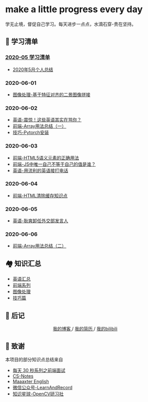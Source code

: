 # make a little progress every day
学无止境，督促自己学习。每天进步一点点，水滴石穿-贵在坚持。

## 🎨 学习清单
### [2020-05 学习清单](./2020-05/README.md)
* [2020年5月个人总结](./2020-05/2020年5月个人总结.md)

### 2020-06-01
* [图像处理-基于特征对齐的二景图像拼接](./2020-06-01/图像处理-基于特征对齐的二景图像拼接.md)

### 2020-06-02
* [英语-震惊！这些英语其实在骂你？](./2020-06-02/英语-震惊！这些英语其实在骂你？.md)
* [前端-Array用法总结（一）](./2020-06-02/前端-Array用法总结（一）.md)
* [技巧-Pytorch安装](./2020-06-02/技巧-Pytorch安装.md)

### 2020-06-03
* [前端-HTML5语义元素的正确用法](./2020-06-03/前端-HTML5语义元素的正确用法.md)
* [前端-JS中唯一自己不等于自己的值是谁？](./2020-06-03/前端-JS中唯一自己不等于自己的值是谁？.md)
* [英语-用流利的英语接打电话](./2020-06-03/英语-用流利的英语接打电话.md)

### 2020-06-04
* [前端-HTML清除缓存知识点](./2020-06-04/前端-HTML清除缓存知识点.md)

### 2020-06-05
* [英语-耿爽卸任外交部发言人](./2020-06-05/英语-耿爽卸任外交部发言人.md)

### 2020-06-06
* [前端-Array用法总结（二）](./2020-06-06/前端-Array用法总结（二）.md)


## 🏘️ 知识汇总
* [英语汇总](./英语汇总.md)
* [前端系列](./前端系列.md)
* [图像处理](./图像处理.md)
* [技巧篇](./技巧篇.md)


## 📝 后记

<div align="center">
	<a href="http://www.yaindream.com/"> 我的博客 </a> / <a href="./resume.md"> 我的简历 </a> / <a href="https://space.bilibili.com/106491836"> 我的bilibili </a>
</div>


## 🙏 致谢
本项目的部分知识点总结来自
* [每天 30 秒系列之前端面试](https://hacpai.com/article/1544793046274)
* [CS-Notes](https://github.com/CyC2018/CS-Notes)
* [Maaaxter English](https://www.youtube.com/channel/UCO8GewbsHFFmJn4kLLq1WXQ)
* [微信公众号-LearnAndRecord](https://mp.weixin.qq.com/s/N7L5tUm_lGvZbgaOOWZuvQ)
* [知识星球-OpenCV研习社](https://mp.weixin.qq.com/s/61kCgN5hQoXZSBzdP4Ufhw)